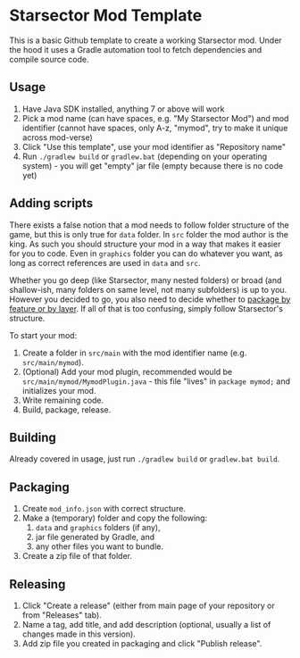 # Starsector Mod Template

This is a basic Github template to create a working Starsector mod.
Under the hood it uses a Gradle automation tool to fetch dependencies and compile source code.

## Usage

1. Have Java SDK installed, anything 7 or above will work
1. Pick a mod name (can have spaces, e.g. "My Starsector Mod") and mod identifier (cannot have spaces, only A-z, "mymod", try to make it unique across mod-verse)
1. Click "Use this template", use your mod identifier as "Repository name"
1. Run `./gradlew build` or `gradlew.bat` (depending on your operating system) - you will get "empty" jar file (empty because there is no code yet)

## Adding scripts

There exists a false notion that a mod needs to follow folder structure of the game, but this is only true for `data` folder.
In `src` folder the mod author is the king. As such you should structure your mod in a way that makes it easier for you to code.
Even in `graphics` folder you can do whatever you want, as long as correct references are used in `data` and `src`.

Whether you go deep (like Starsector, many nested folders) or broad (and shallow-ish, many folders on same level, not many subfolders) is up to you.
However you decided to go, you also need to decide whether to [package by feature or by layer](http://www.javapractices.com/topic/TopicAction.do?Id=205).
If all of that is too confusing, simply follow Starsector's structure.

To start your mod:
1. Create a folder in `src/main` with the mod identifier name (e.g. `src/main/mymod`).
1. (Optional) Add your mod plugin, recommended would be `src/main/mymod/MymodPlugin.java` - this file "lives" in `package mymod;` and initializes your mod.
1. Write remaining code.
1. Build, package, release.

## Building

Already covered in usage, just run `./gradlew build` or `gradlew.bat build`.

## Packaging

1. Create `mod_info.json` with correct structure.
1. Make a (temporary) folder and copy the following:
   1. `data` and `graphics` folders (if any),
   1. jar file generated by Gradle, and
   1. any other files you want to bundle.
1. Create a zip file of that folder.

## Releasing

1. Click "Create a release" (either from main page of your repository or from "Releases" tab).
1. Name a tag, add title, and add description (optional, usually a list of changes made in this version).
1. Add zip file you created in packaging and click "Publish release".

